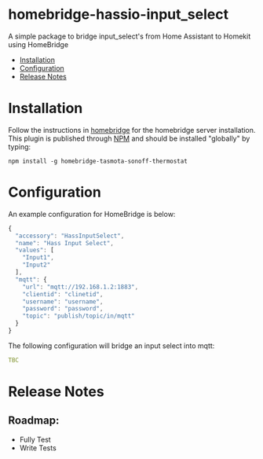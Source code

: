 # homebridge-hassio-input_select
A simple package to bridge input_select's from Home Assistant to Homekit using HomeBridge

   * [Installation](#installation)
   * [Configuration](#configuration)
   * [Release Notes](#release-notes)

# Installation
Follow the instructions in [homebridge](https://www.npmjs.com/package/homebridge) for the homebridge server installation.
This plugin is published through [NPM](https://www.npmjs.com/package/homebridge-hassio-input_select) and should be installed "globally" by typing:

    npm install -g homebridge-tasmota-sonoff-thermostat

# Configuration
An example configuration for HomeBridge is below:

```javascript
{
  "accessory": "HassInputSelect",
  "name": "Hass Input Select",
  "values": [
    "Input1",
    "Input2"
  ],
  "mqtt": {
    "url": "mqtt://192.168.1.2:1883",
    "clientid": "clinetid",
    "username": "username",
    "password": "password",
    "topic": "publish/topic/in/mqtt"
  }
}
```

The following configuration will bridge an input select into mqtt:
```yaml
TBC
```

# Release Notes
## Roadmap:
- Fully Test
- Write Tests
